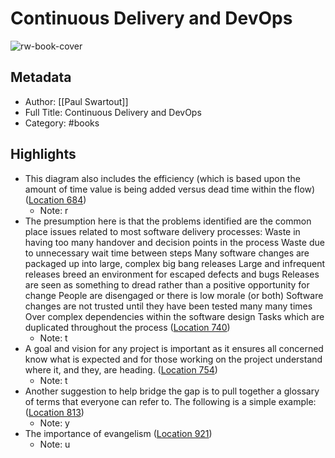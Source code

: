 # Continuous Delivery and DevOps

![rw-book-cover](https://images-na.ssl-images-amazon.com/images/I/51IKeQHXrYL._SL200_.jpg)

## Metadata
- Author: [[Paul Swartout]]
- Full Title: Continuous Delivery and DevOps
- Category: #books

## Highlights
- This diagram also includes the efficiency (which is based upon the amount of time value is being added versus dead time within the flow) ([Location 684](https://readwise.io/to_kindle?action=open&asin=B009ZUECSW&location=684))
    - Note: r
- The presumption here is that the problems identified are the common place issues related to most software delivery processes: Waste in having too many handover and decision points in the process Waste due to unnecessary wait time between steps Many software changes are packaged up into large, complex big bang releases Large and infrequent releases breed an environment for escaped defects and bugs Releases are seen as something to dread rather than a positive opportunity for change People are disengaged or there is low morale (or both) Software changes are not trusted until they have been tested many many times Over complex dependencies within the software design Tasks which are duplicated throughout the process ([Location 740](https://readwise.io/to_kindle?action=open&asin=B009ZUECSW&location=740))
    - Note: t
- A goal and vision for any project is important as it ensures all concerned know what is expected and for those working on the project understand where it, and they, are heading. ([Location 754](https://readwise.io/to_kindle?action=open&asin=B009ZUECSW&location=754))
    - Note: t
- Another suggestion to help bridge the gap is to pull together a glossary of terms that everyone can refer to. The following is a simple example: ([Location 813](https://readwise.io/to_kindle?action=open&asin=B009ZUECSW&location=813))
    - Note: y
- The importance of evangelism ([Location 921](https://readwise.io/to_kindle?action=open&asin=B009ZUECSW&location=921))
    - Note: u
